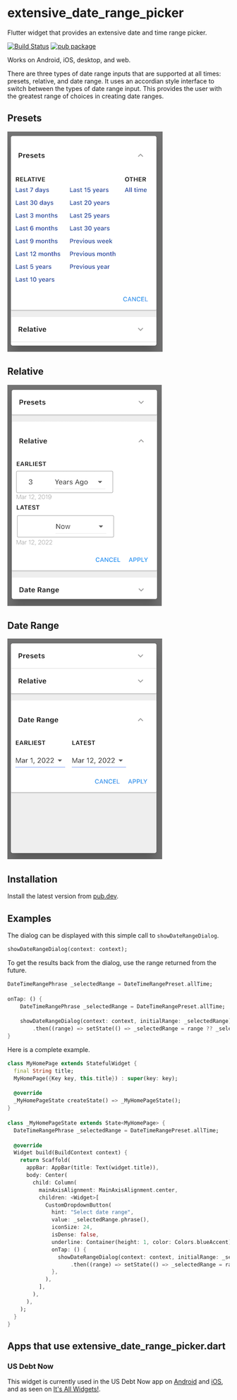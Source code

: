 # extensive_date_range_picker

Flutter widget that provides an extensive date and time range picker.

[![Build Status](https://travis-ci.com/larryaasen/extensive_date_range_picker.svg?branch=main)](https://app.travis-ci.com/github/larryaasen/extensive_date_range_picker)
[![pub package](https://img.shields.io/pub/v/extensive_date_range_picker.svg)](https://pub.dartlang.org/packages/extensive_date_range_picker)

Works on Android, iOS, desktop, and web.

There are three types of date range inputs that are supported at all times: presets, relative, and date range.
It uses an accordian style interface to switch between the types of date range input.
This provides the user with the greatest range of choices in creating date ranges.

## Presets

![image](screenshots/presets.png)

## Relative

![image](screenshots/relative.png)

## Date Range

![image](screenshots/range.png)

## Installation

Install the latest version from [pub.dev](https://pub.dev/packages/extensive_date_range_picker/install).

## Examples

The dialog can be displayed with this simple call to `showDateRangeDialog`.
```Dart
showDateRangeDialog(context: context);
```

To get the results back from the dialog, use the range returned from the future.
```Dart
DateTimeRangePhrase _selectedRange = DateTimeRangePreset.allTime;

onTap: () {
    DateTimeRangePhrase _selectedRange = DateTimeRangePreset.allTime;

    showDateRangeDialog(context: context, initialRange: _selectedRange)
        .then((range) => setState(() => _selectedRange = range ?? _selectedRange));
}
```

Here is a complete example.
```Dart
class MyHomePage extends StatefulWidget {
  final String title;
  MyHomePage({Key key, this.title}) : super(key: key);

  @override
  _MyHomePageState createState() => _MyHomePageState();
}

class _MyHomePageState extends State<MyHomePage> {
  DateTimeRangePhrase _selectedRange = DateTimeRangePreset.allTime;

  @override
  Widget build(BuildContext context) {
    return Scaffold(
      appBar: AppBar(title: Text(widget.title)),
      body: Center(
        child: Column(
          mainAxisAlignment: MainAxisAlignment.center,
          children: <Widget>[
            CustomDropdownButton(
              hint: "Select date range",
              value: _selectedRange.phrase(),
              iconSize: 24,
              isDense: false,
              underline: Container(height: 1, color: Colors.blueAccent),
              onTap: () {
                showDateRangeDialog(context: context, initialRange: _selectedRange)
                    .then((range) => setState(() => _selectedRange = range ?? _selectedRange));
              },
            ),
          ],
        ),
      ),
    );
  }
}
```

## Apps that use extensive_date_range_picker.dart

### US Debt Now

This widget is currently used in the US Debt Now app on
[Android](https://play.google.com/store/apps/details?id=com.moonwink.treasury)
and [iOS](https://apps.apple.com/us/app/id903781928), and as seen on
[It's All Widgets!](https://itsallwidgets.com/debt-now).
